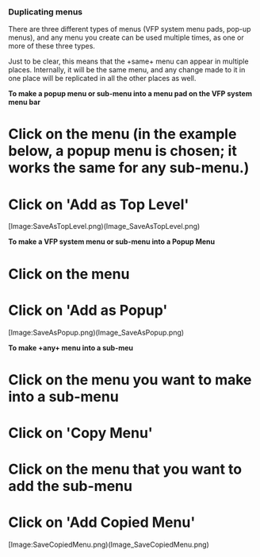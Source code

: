 ### Duplicating menus


There are three different types of menus (VFP system menu pads, pop-up menus), and any menu you create can be used multiple times, as one or more of these three types.

Just to be clear, this means that the +same+ menu can appear in multiple places.  Internally, it will be the same menu, and any change made to it in one place will be replicated in all the other places as well.

**To make a popup menu or sub-menu into a menu pad on the VFP system menu bar**
# Click on the menu (in the example below, a popup menu is chosen; it works the same for any sub-menu.)
# Click on 'Add as Top Level'

[Image:SaveAsTopLevel.png)(Image_SaveAsTopLevel.png)


**To make a VFP system menu or sub-menu into a Popup Menu**
# Click on the menu
# Click on 'Add as Popup'

[Image:SaveAsPopup.png)(Image_SaveAsPopup.png)


**To make +any+ menu into a sub-meu**
# Click on the menu you want to make into a sub-menu
# Click on 'Copy Menu'
# Click on the menu that you want to add the sub-menu
# Click on 'Add Copied Menu'

[Image:SaveCopiedMenu.png)(Image_SaveCopiedMenu.png)